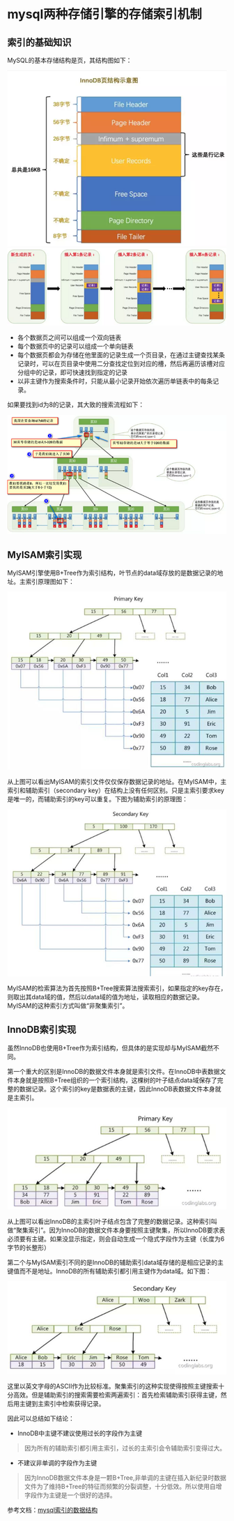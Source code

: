 # mysql两种存储引擎的存储索引机制

## 索引的基础知识
MySQL的基本存储结构是页，其结构图如下：

![](./source/mysql_001.png)  
![](./source/mysql_002.png)

* 各个数据页之间可以组成一个双向链表
* 每个数据页中的记录可以组成一个单向链表
* 每个数据页都会为存储在他里面的记录生成一个页目录，在通过主键查找某条记录时，可以在页目录中使用二分查找定位到对应的槽，然后再遍历该槽对应分组中的记录，即可快速找到指定的记录
* 以非主键作为搜索条件时，只能从最小记录开始依次遍历单链表中的每条记录。

如果要找到id为8的记录，其大致的搜索流程如下：

![](./source/mysql_003.png)

## MyISAM索引实现
MyISAM引擎使用B+Tree作为索引结构，叶节点的data域存放的是数据记录的地址。主索引原理图如下：

![](./source/MyISAM_001.jpg)

从上图可以看出MyISAM的索引文件仅仅保存数据记录的地址。在MyISAM中，主索引和辅助索引（secondary key）在结构上没有任何区别。只是主索引要求key是唯一的，而辅助索引的key可以重复。下图为辅助索引的原理图：

![](./source/MyISAM_002.jpg)

MyISAM的检索算法为首先按照B+Tree搜索算法搜索索引，如果指定的key存在，则取出其data域的值，然后以data域的值为地址，读取相应的数据记录。MyISAM的这种索引方式叫做“非聚集索引”。

## InnoDB索引实现
虽然InnoDB也使用B+Tree作为索引结构，但具体的是实现却与MyISAM截然不同。

第一个重大的区别是InnoDB的数据文件本身就是索引文件。在InnoDB中表数据文件本身就是按照B+Tree组织的一个索引结构，这棵树的叶子结点data域保存了完整的数据记录。这个索引的key是数据表的主键，因此InnoDB表数据文件本身就是主索引。

![](./source/InnoDB_001.jpg)

从上图可以看出InnoDB的主索引叶子结点包含了完整的数据记录。这种索引叫做“聚集索引”。因为InnoDB的数据文件本身要按照主键聚集，所以InnoDB要求表必须要有主键。如果没显示指定，则会自动生成一个隐式字段作为主键（长度为6字节的长整形）

第二个与MyISAM索引不同的是InnoDB的辅助索引data域存储的是相应记录的主键值而不是地址。InnoDB的所有辅助索引都引用主键作为data域。如下图：

![](./source/InnoDB_002.jpg)

这里以英文字母的ASCII作为比较标准。聚集索引的这种实现使得按照主键搜索十分高效。但是辅助索引的搜索需要检索两遍索引：首先检索辅助索引获得主键，然后用主键到主索引中检索获得记录。

因此可以总结如下结论：
* InnoDB中主键不建议使用过长的字段作为主键
> 因为所有的辅助索引都引用主索引，过长的主索引会令辅助索引变得过大。
* 不建议非单调的字段作为主键
> 因为InnoDB数据文件本身是一颗B+Tree,非单调的主键在插入新纪录时数据文件为了维持B+Tree的特征而频繁的分裂调整，十分低效。所以使用自增字段作为主键是一个很好的选择。

参考文档：[mysql索引的数据结构](https://www.toutiao.com/i6681186081301332487/)